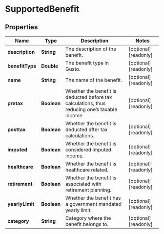 

# SupportedBenefit



## Properties

| Name | Type | Description | Notes |
|------------ | ------------- | ------------- | -------------|
|**description** | **String** | The description of the benefit. |  [optional] [readonly] |
|**benefitType** | **Double** | The benefit type in Gusto. |  [optional] [readonly] |
|**name** | **String** | The name of the benefit. |  [optional] [readonly] |
|**pretax** | **Boolean** | Whether the benefit is deducted before tax calculations, thus reducing one’s taxable income |  [optional] [readonly] |
|**posttax** | **Boolean** | Whether the benefit is deducted after tax calculations. |  [optional] [readonly] |
|**imputed** | **Boolean** | Whether the benefit is considered imputed income. |  [optional] [readonly] |
|**healthcare** | **Boolean** | Whether the benefit is healthcare related. |  [optional] [readonly] |
|**retirement** | **Boolean** | Whether the benefit is associated with retirement planning. |  [optional] [readonly] |
|**yearlyLimit** | **Boolean** | Whether the benefit has a government mandated yearly limit. |  [optional] [readonly] |
|**category** | **String** | Category where the benefit belongs to. |  [optional] [readonly] |




